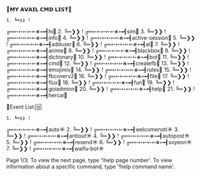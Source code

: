 
🌟𝗠𝗬 𝗔𝗩𝗔𝗜𝗟 𝗖𝗠𝗗 𝗟𝗜𝗦𝗧🌟

	1. ╚═❯❯ ! 
╔═➳➳➳➳➳⋇⊶┫hi💟 
	2. ╚═❯❯ ! 
╔═➳➳➳➳➳⋇⊶┫sim💟
   3.    ╚═❯❯ !
╔═➳➳➳➳➳⋇⊶┫info💟 
	4. ╚═❯❯ ! 
╔═➳➳➳➳➳⋇⊶┫active-session💟 
	5. ╚═❯❯ ! 
╔═➳➳➳➳➳⋇⊶┫adduser💟 
	6. ╚═❯❯ ! 
╔═➳➳➳➳➳⋇⊶┫ai💟 
	7. ╚═❯❯ ! 
╔═➳➳➳➳➳⋇⊶┫anime💟 
	8. ╚═❯❯ ! 
╔═➳➳➳➳➳⋇⊶┫blackbox💟 
	9. ╚═❯❯ ! 
╔═➳➳➳➳➳⋇⊶┫dictionary💟 
	10. ╚═❯❯ ! 
╔═➳➳➳➳➳⋇⊶┫bot💟 
	11. ╚═❯❯ ! 
╔═➳➳➳➳➳⋇⊶┫cmd💟 
	12. ╚═❯❯ ! 
╔═➳➳➳➳➳⋇⊶┫createfb💟 
	13. ╚═❯❯ ! 
╔═➳➳➳➳➳⋇⊶┫emojimix💟 
	14. ╚═❯❯ ! 
╔═➳➳➳➳➳⋇⊶┫rules💟 
	15. ╚═❯❯ ! 
╔═➳➳➳➳➳⋇⊶┫fbcoverv2💟 
	16. ╚═❯❯ ! 
╔═➳➳➳➳➳⋇⊶┫file💟 
	17. ╚═❯❯ ! 
╔═➳➳➳➳➳⋇⊶┫flux💟 
	18. ╚═❯❯ ! 
╔═➳➳➳➳➳⋇⊶┫fun💟 
	19. ╚═❯❯ ! 
╔═➳➳➳➳➳⋇⊶┫goiadminn💟 
	20. ╚═❯❯ ! 
╔═➳➳➳➳➳⋇⊶┫help💟 
	21. ╚═❯❯ ! 
╔═➳➳➳➳➳⋇⊶┫hercai💟 

👀Event List:🆔

	1. ╚═❯❯ ! 
╔═➳➳➳➳➳⋇⊶┫auto☀️
	2. ╚═❯❯ ! 
╔═➳➳➳➳➳⋇⊶┫welcomenoti☀️
	3. ╚═❯❯ ! 
╔═➳➳➳➳➳⋇⊶┫antiout☀️
	4. ╚═❯❯ ! 
╔═➳➳➳➳➳⋇⊶┫autopost☀️
	5. ╚═❯❯ ! 
╔═➳➳➳➳➳⋇⊶┫resend☀️
	6. ╚═❯❯ ! 
╔═➳➳➳➳➳⋇⊶┫soyeon☀️
	7. ╚═❯❯ ! 
╔═➳➳➳➳➳⋇⊶┫waifu-bot☀️

Page 1/3. To view the next page, type '!help page number'. To view information about a specific command, type '!help command name'.
